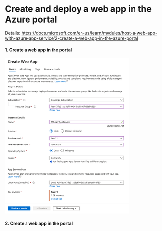 # Create and deploy a web app in the Azure portal

Details: https://docs.microsoft.com/en-us/learn/modules/host-a-web-app-with-azure-app-service/2-create-a-web-app-in-the-azure-portal

#### 1. Create a web app in the portal 

<img src="../../images/web-app1.png" width="80%">

#### 2. Create a web app in the portal 

